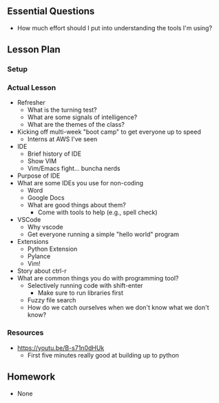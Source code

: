 ## Essential Questions
- How much effort should I put into understanding the tools I'm using?

## Lesson Plan

### Setup

### Actual Lesson
- Refresher
    - What is the turning test?
    - What are some signals of intelligence?
    - What are the themes of the class?
- Kicking off multi-week "boot camp" to get everyone up to speed
    - Interns at AWS I've seen
- IDE
    - Brief history of IDE
    - Show VIM
    - Vim/Emacs fight... buncha nerds
- Purpose of IDE
- What are some IDEs you use for non-coding
    - Word
    - Google Docs
    - What are good things about them?
        - Come with tools to help (e.g., spell check)
- VSCode
    - Why vscode
    - Get everyone running a simple "hello world" program
- Extensions
    - Python Extension
    - Pylance
    - Vim!
- Story about ctrl-r
- What are common things you do with programming tool?
    - Selectively running code with shift-enter
        - Make sure to run libraries first
    - Fuzzy file search
    - How do we catch ourselves when we don't know what we don't know?

### Resources
- https://youtu.be/B-s71n0dHUk
    - First five minutes really good at building up to python

## Homework
- None


